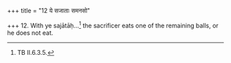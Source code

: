 +++
title = "12 ये सजाताः समनसो"

+++
12. With ye sajātāḥ...[^1] the sacrificer eats one of the remaining balls, or he does not eat.  

[^1]: TB II.6.3.5.
